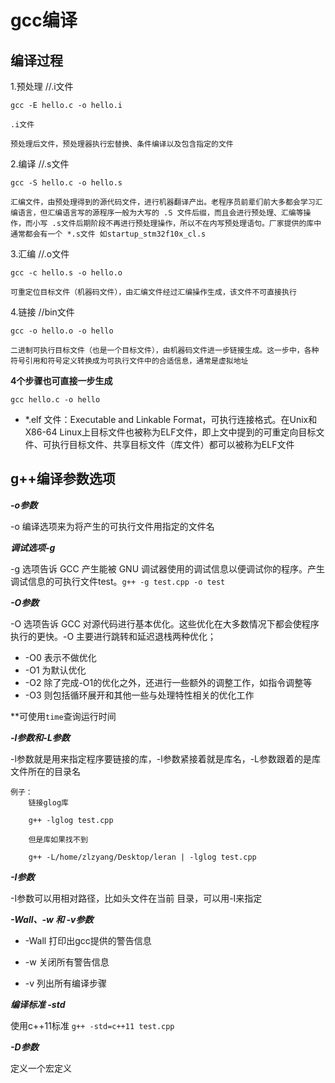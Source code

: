 ﻿# gcc编译

编译过程
--------
1.预处理    //.i文件
```
gcc -E hello.c -o hello.i
```
~~~
.i文件

预处理后文件，预处理器执行宏替换、条件编译以及包含指定的文件
~~~

2.编译      //.s文件
```
gcc -S hello.c -o hello.s
```
~~~
汇编文件，由预处理得到的源代码文件，进行机器翻译产出。老程序员前辈们前大多都会学习汇编语言，但汇编语言写的源程序一般为大写的 .S 文件后缀，而且会进行预处理、汇编等操作，而小写 .s文件后期阶段不再进行预处理操作，所以不在内写预处理语句。厂家提供的库中通常都会有一个 *.s文件 如startup_stm32f10x_cl.s
~~~

3.汇编      //.o文件
```
gcc -c hello.s -o hello.o
```
~~~
可重定位目标文件（机器码文件），由汇编文件经过汇编操作生成，该文件不可直接执行
~~~

4.链接      //bin文件
```
gcc -o hello.o -o hello
```
~~~
二进制可执行目标文件（也是一个目标文件），由机器码文件进一步链接生成。这一步中，各种符号引用和符号定义转换成为可执行文件中的合适信息，通常是虚拟地址
~~~

**4个步骤也可直接一步生成**
```
gcc hello.c -o hello
```

* *.elf 文件：Executable and Linkable Format，可执行连接格式。在Unix和X86-64 Linux上目标文件也被称为ELF文件，即上文中提到的可重定向目标文件、可执行目标文件、共享目标文件（库文件）都可以被称为ELF文件


g++编译参数选项
-----------
***-o参数***

-o 编译选项来为将产生的可执行文件用指定的文件名

***调试选项-g***

-g 选项告诉 GCC 产生能被 GNU 调试器使用的调试信息以便调试你的程序。产生调试信息的可执行文件test。`g++ -g test.cpp -o test`

***-O参数***

-O 选项告诉 GCC 对源代码进行基本优化。这些优化在大多数情况下都会使程序执行的更快。-O 主要进行跳转和延迟退栈两种优化；
* -O0 表示不做优化
* -O1 为默认优化
* -O2 除了完成-O1的优化之外，还进行一些额外的调整工作，如指令调整等
* -O3 则包括循环展开和其他一些与处理特性相关的优化工作

**可使用`time`查询运行时间

***-l参数和-L参数***

-l参数就是用来指定程序要链接的库，-l参数紧接着就是库名，-L参数跟着的是库文件所在的目录名
~~~
例子：
    链接glog库

    g++ -lglog test.cpp

    但是库如果找不到

    g++ -L/home/zlzyang/Desktop/leran | -lglog test.cpp
~~~

***-I参数***

-I参数可以用相对路径，比如头文件在当前 目录，可以用-I来指定

***-Wall、-w 和 -v参数***

* -Wall 打印出gcc提供的警告信息

* -w     关闭所有警告信息

* -v      列出所有编译步骤

***编译标准 -std***

使用c++11标准
`g++ -std=c++11 test.cpp`

***-D参数***

定义一个宏定义